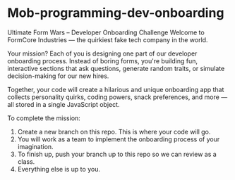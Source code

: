 # Mob-programming-dev-onboarding
Ultimate Form Wars – Developer Onboarding Challenge
Welcome to FormCore Industries — the quirkiest fake tech company in the world.

Your mission?
Each of you is designing one part of our developer onboarding process. Instead of boring forms, you're building fun, interactive sections that ask questions, generate random traits, or simulate decision-making for our new hires.

Together, your code will create a hilarious and unique onboarding app that collects personality quirks, coding powers, snack preferences, and more — all stored in a single JavaScript object.

To complete the mission:
  1. Create a new branch on this repo. This is where your code will go.
  2. You will work as a team to implement the onboarding process of your imagination.
  3. To finish up, push your branch up to this repo so we can review as a class.
  4. Everything else is up to you.
